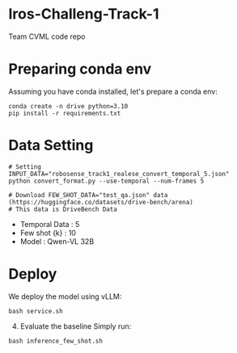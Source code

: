 # Iros-Challeng-Track-1
Team CVML code repo

# Preparing conda env
Assuming you have conda installed, let's prepare a conda env:
```
conda create -n drive python=3.10
pip install -r requirements.txt
```

# Data Setting
```
# Setting INPUT_DATA="robosense_track1_realese_convert_temporal_5.json"
python convert_format.py --use-temporal --num-frames 5

# Download FEW_SHOT_DATA="test_qa.json" data (https://huggingface.co/datasets/drive-bench/arena)
# This data is DriveBench Data
```
- Temporal Data : 5
- Few shot {k} : 10
- Model : Qwen-VL 32B

# Deploy
We deploy the model using vLLM:
```
bash service.sh
```

4. Evaluate the baseline
Simply run:
```
bash inference_few_shot.sh
```
